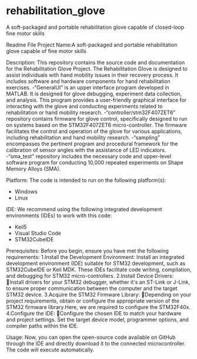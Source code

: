 # rehabilitation_glove
A soft-packaged and portable rehabilitation glove capable of closed-loop fine motor skills

Readme File
Project Name:A soft-packaged and portable rehabilitation glove capable of fine motor skills

Description:
This repository contains the source code and documentation for the Rehabilitation Glove Project. The Rehabilitation Glove is designed to assist individuals with hand mobility issues in their recovery process. It includes software and hardware components for hand rehabilitation exercises.
-“GeneralUI” is an upper interface program developed in MATLAB. It is designed for glove debugging, experiment data collection, and analysis. This program provides a user-friendly graphical interface for interacting with the glove and conducting experiments related to rehabilitation or hand mobility research.
-“controller/stm32F407ZET6” repository contains firmware for glove control, specifically designed to run on systems based on the STM32F407ZET6 micro-controller. The firmware facilitates the control and operation of the glove for various applications, including rehabilitation and hand mobility research.
-“sampling” encompasses the pertinent program and procedural framework for the calibration of sensor angles with the assistance of LED indicators.
-“sma_test” repository includes the necessary code and upper-level software program for conducting 10,000 repeated experiments on Shape Memory Alloys (SMA).

Platform:
The code is intended to run on the following platform(s):
- Windows
- Linux

IDE:
We recommend using the following integrated development environments (IDEs) to work with this code:
- Keil5
- Visual Studio Code
- STM32CubeIDE

Prerequisites:
Before you begin, ensure you have met the following requirements:
1.Install the Development Environment:
Install an integrated development environment (IDE) suitable for STM32 development, such as STM32CubeIDE or Keil MDK. These IDEs facilitate code writing, compilation, and debugging for STM32 micro-controllers.
2.Install Device Drivers:
Install drivers for your STM32 debugger, whether it's an ST-Link or J-Link, to ensure proper communication between the computer and the target STM32 device.
3.Acquire the STM32 Firmware Library:
Depending on your project requirements, obtain or configure the appropriate version of the STM32 firmware library.Here, we are required to configure the STM32F40x.
4.Configure the IDE:
Configure the chosen IDE to match your hardware and project settings. Set the target device model, programmer options, and compiler paths within the IDE.

Usage:
Now, you can open the open-source code available on GitHub through the IDE and directly download it to the connected microcontroller. The code will execute automatically.








